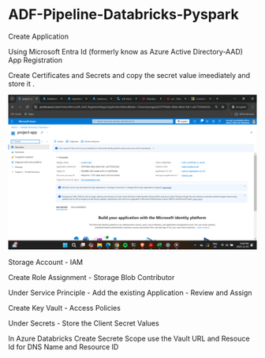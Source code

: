 # ADF-Pipeline-Databricks-Pyspark

Create Application 

Using Microsoft Entra Id (formerly know as Azure Active Directory-AAD) App Registration

Create Certificates and Secrets and copy the secret value imeediately and store it .


![alt text](<Reference Images/App Registration .png>)

Storage Account - IAM 

Create Role Assignment - Storage Blob Contributor 

Under Service Principle - Add the existing Application - Review and Assign 

Create Key Vault - Access Policies 

Under Secrets - Store the Client Secret Values 

In Azure Databricks Create Secrete Scope use the Vault URL and Resouce Id for DNS Name and Resource ID 